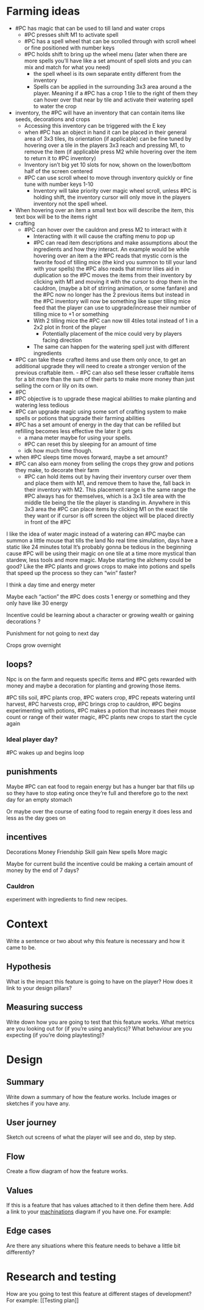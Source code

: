 # Farming ideas

- #PC has magic that can be used to till land and water crops
	- #PC presses shift M1 to activate spell
	-  #PC has a spell wheel that can be scrolled through with scroll wheel or fine positioned with number keys
	-  #PC holds shift to bring up the wheel menu (later when there are more spells you’ll have like a set amount of spell slots and you can mix and match for what you need)
		- the spell wheel is its own separate entity different from the inventory 
		- Spells can be applied in the surrounding 3x3 area around a the player. Meaning if a #PC  has a crop 1 tile to the right of them they can hover over that near by tile and activate their watering spell to water the crop
-  inventory, the #PC will have an inventory that can contain items like seeds, decorations and crops 
	- Accessing this inventory can be triggered with the E key
	-  when #PC has an object in hand it can be placed in their general area of 3x3 tiles, its orientation (if applicable) can be fine tuned by hovering over a tile in the players 3x3 reach and pressing M1, to remove the item (if applicable press M2 while hovering over the item to return it to #PC inventory)
	- Inventory isn’t big yet 10 slots for now, shown on the lower/bottom half of the screen centered 
	-  #PC can use scroll wheel to move through inventory quickly or fine tune with number keys 1-10
		- Inventory will take priority over magic wheel scroll, unless #PC  is holding shift, the inventory cursor will only move in the players inventory not the spell wheel.
- When hovering over an item a small text box will describe the item, this text box will be to the items right
- crafting
	- #PC can hover over the cauldron and press M2 to interact with it
		- Interacting with it will cause the crafting menu to pop up
		- #PC can read item descriptions and make assumptions about the ingredients and how they interact. An example would be while hovering over an item a the #PC reads that mystic corn is the favorite food of tilling mice (the kind you summon to till your land with your spells) the #PC also reads that mirror lilies aid in duplication so the #PC moves the items from their inventory by clicking with M1 and moving it with the cursor to drop them in the cauldron, (maybe a bit of stirring animation, or some fanfare) and the #PC now no longer has the 2 previous items but instead  in the #PC inventory will now be something like super tilling mice feed that the player can use to upgrade/increase their number of tilling mice to +1 or something 
		- With 2 tilling mice the #PC can now till 4tiles total instead of 1 in a 2x2 plot in front of the player 
			- Potentially placement of the mice could very by players facing direction
		- The same can happen for the watering spell just with different ingredients
-  #PC can take these crafted items and use them only once, to get an additional upgrade they will need to create a stronger version of the previous craftable item.
		- #PC can also sell these lesser craftable items for a bit more than the sum of their parts to make more money than just selling the corn or lily on its own.
-  #PC 
- #PC objective is to upgrade these magical abilities to make planting and watering less tedious
- #PC can upgrade magic using some sort of crafting system to make spells or potions that upgrade their farming abilities
- #PC has a set amount of energy in the day that can be refilled but refilling becomes less effective the later it gets
	- a mana meter maybe for using your spells.
	- #PC can reset this by sleeping for an amount of time 
	- idk how much time though.
- when #PC sleeps time moves forward, maybe a set amount?
- #PC can also earn money from selling the crops they grow and potions they make, to decorate their farm
	- #PC can hold items out by having their inventory curser over them and place them with M1, and remove them to have the, fall back in their inventory with M2. This placement range is the same range the #PC always has for themselves, which is a 3x3 tile area with the middle tile being the tile the player is standing in. Anywhere in this 3x3 area the #PC can place items by clicking M1 on the exact tile they want or if cursor is off screen the object will be placed directly in front of the #PC 


I like the idea of water magic instead of a watering can
#PC maybe can summon a little mouse that tills the land 
No real time simulation, days have a static like 24 minutes total
It’s probably gonna be tedious in the beginning cause #PC will be using their magic on one tile at a time
more mystical than stardew, less tools and more magic.
Maybe starting the alchemy could be good? Like the #PC plants and grows crops to make into potions and spells that speed up the process so they can “win” faster?

I think a day time and energy meter

Maybe each “action” the #PC  does costs 1 energy or something and they only have like 30 energy

Incentive could be learning about a character or growing wealth or gaining decorations ?

Punishment for not going to next day

Crops grow overnight

## loops?
Npc is on the farm and requests specific items and #PC gets rewarded with money and maybe a decoration for planting and growing those items. 

#PC tills soil, #PC plants crop, #PC waters crop, #PC repeats watering until harvest, #PC harvests crop, #PC brings crop to cauldron, #PC begins experimenting with potions, #PC makes a potion that increases their mouse count or range of their water magic, #PC plants new crops to start the cycle again


### Ideal player day?
#PC wakes up and begins loop

## punishments 

Maybe #PC can eat food to regain energy but has a hunger bar that fills up so they have to stop eating once they’re full and therefore go to the next day for an empty stomach

Or maybe over the course of eating food to regain energy it does less and less as the day goes on 

## incentives

Decorations
Money
Friendship
Skill gain
New spells 
More magic

Maybe for current build the incentive could be making a certain amount of money by the end of 7 days?



### Cauldron
experiment with ingredients to find new recipes.

# Context
Write a sentence or two about why this feature is necessary and how it came to be.
## Hypothesis
What is the impact this feature is going to have on the player? How does it link to your design pillars?
## Measuring success
Write down how you are going to test that this feature works. What metrics are you looking out for (if you’re using analytics)? What behaviour are you expecting (if you’re doing playtesting)?
# Design
## Summary
Write down a summary of how the feature works. Include images or sketches if you have any.
## User journey
Sketch out screens of what the player will see and do, step by step.
## Flow
Create a flow diagram of how the feature works.
## Values
If this is a feature that has values attached to it then define them here.
Add a link to your [machinations](https://machinations.io/) diagram if you have one.
For example:
## Edge cases
Are there any situations where this feature needs to behave a little bit differently?
# Research and testing
How are you going to test this feature at different stages of development?
For example:
[[Testing plan]]